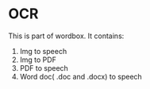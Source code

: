 # OCR
This is part of wordbox.
It contains: 
1. Img to  speech
2. Img to PDF 
3. PDF to speech
4. Word doc( .doc and .docx) to speech
